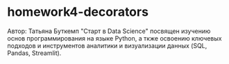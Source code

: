 # homework4-decorators
Автор: Татьяна
Буткемп "Старт в Data Science" посвящен изучению основ программирования на языке Python, а ткже освоению ключевых подходов и инструментов аналитики и визуализации данных (SQL, Pandas, Streamlit).
